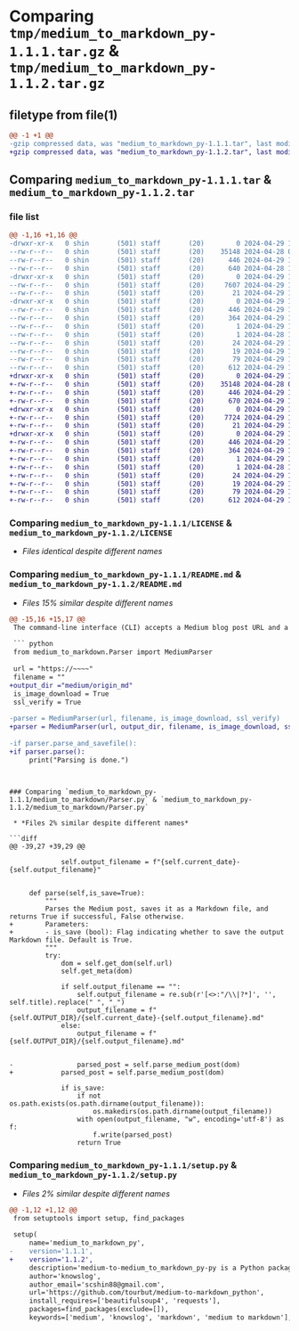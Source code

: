 # Comparing `tmp/medium_to_markdown_py-1.1.1.tar.gz` & `tmp/medium_to_markdown_py-1.1.2.tar.gz`

## filetype from file(1)

```diff
@@ -1 +1 @@
-gzip compressed data, was "medium_to_markdown_py-1.1.1.tar", last modified: Mon Apr 29 12:54:54 2024, max compression
+gzip compressed data, was "medium_to_markdown_py-1.1.2.tar", last modified: Mon Apr 29 13:19:19 2024, max compression
```

## Comparing `medium_to_markdown_py-1.1.1.tar` & `medium_to_markdown_py-1.1.2.tar`

### file list

```diff
@@ -1,16 +1,16 @@
-drwxr-xr-x   0 shin       (501) staff       (20)        0 2024-04-29 12:54:54.639310 medium_to_markdown_py-1.1.1/
--rw-r--r--   0 shin       (501) staff       (20)    35148 2024-04-28 04:31:04.000000 medium_to_markdown_py-1.1.1/LICENSE
--rw-r--r--   0 shin       (501) staff       (20)      446 2024-04-29 12:54:54.639227 medium_to_markdown_py-1.1.1/PKG-INFO
--rw-r--r--   0 shin       (501) staff       (20)      640 2024-04-28 14:43:34.000000 medium_to_markdown_py-1.1.1/README.md
-drwxr-xr-x   0 shin       (501) staff       (20)        0 2024-04-29 12:54:54.638018 medium_to_markdown_py-1.1.1/medium_to_markdown/
--rw-r--r--   0 shin       (501) staff       (20)     7607 2024-04-29 12:54:04.000000 medium_to_markdown_py-1.1.1/medium_to_markdown/Parser.py
--rw-r--r--   0 shin       (501) staff       (20)       21 2024-04-29 12:54:36.000000 medium_to_markdown_py-1.1.1/medium_to_markdown/__init__.py
-drwxr-xr-x   0 shin       (501) staff       (20)        0 2024-04-29 12:54:54.639005 medium_to_markdown_py-1.1.1/medium_to_markdown_py.egg-info/
--rw-r--r--   0 shin       (501) staff       (20)      446 2024-04-29 12:54:54.000000 medium_to_markdown_py-1.1.1/medium_to_markdown_py.egg-info/PKG-INFO
--rw-r--r--   0 shin       (501) staff       (20)      364 2024-04-29 12:54:54.000000 medium_to_markdown_py-1.1.1/medium_to_markdown_py.egg-info/SOURCES.txt
--rw-r--r--   0 shin       (501) staff       (20)        1 2024-04-29 12:54:54.000000 medium_to_markdown_py-1.1.1/medium_to_markdown_py.egg-info/dependency_links.txt
--rw-r--r--   0 shin       (501) staff       (20)        1 2024-04-28 14:43:41.000000 medium_to_markdown_py-1.1.1/medium_to_markdown_py.egg-info/not-zip-safe
--rw-r--r--   0 shin       (501) staff       (20)       24 2024-04-29 12:54:54.000000 medium_to_markdown_py-1.1.1/medium_to_markdown_py.egg-info/requires.txt
--rw-r--r--   0 shin       (501) staff       (20)       19 2024-04-29 12:54:54.000000 medium_to_markdown_py-1.1.1/medium_to_markdown_py.egg-info/top_level.txt
--rw-r--r--   0 shin       (501) staff       (20)       79 2024-04-29 12:54:54.639526 medium_to_markdown_py-1.1.1/setup.cfg
--rw-r--r--   0 shin       (501) staff       (20)      612 2024-04-29 12:54:37.000000 medium_to_markdown_py-1.1.1/setup.py
+drwxr-xr-x   0 shin       (501) staff       (20)        0 2024-04-29 13:19:19.902653 medium_to_markdown_py-1.1.2/
+-rw-r--r--   0 shin       (501) staff       (20)    35148 2024-04-28 04:31:04.000000 medium_to_markdown_py-1.1.2/LICENSE
+-rw-r--r--   0 shin       (501) staff       (20)      446 2024-04-29 13:19:19.902592 medium_to_markdown_py-1.1.2/PKG-INFO
+-rw-r--r--   0 shin       (501) staff       (20)      670 2024-04-29 13:19:17.000000 medium_to_markdown_py-1.1.2/README.md
+drwxr-xr-x   0 shin       (501) staff       (20)        0 2024-04-29 13:19:19.901506 medium_to_markdown_py-1.1.2/medium_to_markdown/
+-rw-r--r--   0 shin       (501) staff       (20)     7724 2024-04-29 13:18:14.000000 medium_to_markdown_py-1.1.2/medium_to_markdown/Parser.py
+-rw-r--r--   0 shin       (501) staff       (20)       21 2024-04-29 13:18:34.000000 medium_to_markdown_py-1.1.2/medium_to_markdown/__init__.py
+drwxr-xr-x   0 shin       (501) staff       (20)        0 2024-04-29 13:19:19.902381 medium_to_markdown_py-1.1.2/medium_to_markdown_py.egg-info/
+-rw-r--r--   0 shin       (501) staff       (20)      446 2024-04-29 13:19:19.000000 medium_to_markdown_py-1.1.2/medium_to_markdown_py.egg-info/PKG-INFO
+-rw-r--r--   0 shin       (501) staff       (20)      364 2024-04-29 13:19:19.000000 medium_to_markdown_py-1.1.2/medium_to_markdown_py.egg-info/SOURCES.txt
+-rw-r--r--   0 shin       (501) staff       (20)        1 2024-04-29 13:19:19.000000 medium_to_markdown_py-1.1.2/medium_to_markdown_py.egg-info/dependency_links.txt
+-rw-r--r--   0 shin       (501) staff       (20)        1 2024-04-28 14:43:41.000000 medium_to_markdown_py-1.1.2/medium_to_markdown_py.egg-info/not-zip-safe
+-rw-r--r--   0 shin       (501) staff       (20)       24 2024-04-29 13:19:19.000000 medium_to_markdown_py-1.1.2/medium_to_markdown_py.egg-info/requires.txt
+-rw-r--r--   0 shin       (501) staff       (20)       19 2024-04-29 13:19:19.000000 medium_to_markdown_py-1.1.2/medium_to_markdown_py.egg-info/top_level.txt
+-rw-r--r--   0 shin       (501) staff       (20)       79 2024-04-29 13:19:19.902859 medium_to_markdown_py-1.1.2/setup.cfg
+-rw-r--r--   0 shin       (501) staff       (20)      612 2024-04-29 13:18:39.000000 medium_to_markdown_py-1.1.2/setup.py
```

### Comparing `medium_to_markdown_py-1.1.1/LICENSE` & `medium_to_markdown_py-1.1.2/LICENSE`

 * *Files identical despite different names*

### Comparing `medium_to_markdown_py-1.1.1/README.md` & `medium_to_markdown_py-1.1.2/README.md`

 * *Files 15% similar despite different names*

```diff
@@ -15,16 +15,17 @@
 The command-line interface (CLI) accepts a Medium blog post URL and a filename as input and generates the Markdown content.
 
 ``` python
 from medium_to_markdown.Parser import MediumParser
 
 url = "https://~~~~"
 filename = ""
+output_dir ="medium/origin_md"
 is_image_download = True
 ssl_verify = True
 
-parser = MediumParser(url, filename, is_image_download, ssl_verify)
+parser = MediumParser(url, output_dir, filename, is_image_download, ssl_verify)
 
-if parser.parse_and_savefile():
+if parser.parse():
     print("Parsing is done.")
 
 ```
```

### Comparing `medium_to_markdown_py-1.1.1/medium_to_markdown/Parser.py` & `medium_to_markdown_py-1.1.2/medium_to_markdown/Parser.py`

 * *Files 2% similar despite different names*

```diff
@@ -39,27 +39,29 @@
                 
             self.output_filename = f"{self.current_date}-{self.output_filename}"
 
 
     def parse(self,is_save=True):
         """
         Parses the Medium post, saves it as a Markdown file, and returns True if successful, False otherwise.
+        Parameters:
+        - is_save (bool): Flag indicating whether to save the output Markdown file. Default is True.
         """
         try:
             dom = self.get_dom(self.url)
             self.get_meta(dom)
             
             if self.output_filename == "":
                 self.output_filename = re.sub(r'[<>:"/\\|?*]', '', self.title).replace(" ", "_")
                 output_filename = f"{self.OUTPUT_DIR}/{self.current_date}-{self.output_filename}.md"
             else:
                 output_filename = f"{self.OUTPUT_DIR}/{self.output_filename}.md"
                 
             
-                parsed_post = self.parse_medium_post(dom)
+            parsed_post = self.parse_medium_post(dom)
                 
             if is_save:
                 if not os.path.exists(os.path.dirname(output_filename)):
                     os.makedirs(os.path.dirname(output_filename))
                 with open(output_filename, "w", encoding='utf-8') as f:
                     f.write(parsed_post)
                 return True
```

### Comparing `medium_to_markdown_py-1.1.1/setup.py` & `medium_to_markdown_py-1.1.2/setup.py`

 * *Files 2% similar despite different names*

```diff
@@ -1,12 +1,12 @@
 from setuptools import setup, find_packages
 
 setup(
     name='medium_to_markdown_py',
-    version='1.1.1',
+    version='1.1.2',
     description='medium-to-medium_to_markdown_py-py is a Python package that converts Medium articles to Markdown format.',
     author='knowslog',
     author_email='scshin88@gmail.com',
     url='https://github.com/tourbut/medium-to-markdown_python',
     install_requires=['beautifulsoup4', 'requests'],
     packages=find_packages(exclude=[]),
     keywords=['medium', 'knowslog', 'markdown', 'medium to markdown'],
```

